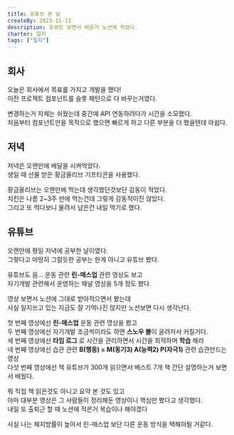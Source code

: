 ```yaml
---
title: 유튜브 본 날
createBy: 2023-11-13
description: 유뷰트 보면서 배운거 노션에 적었다.
charter: 일지
tags: ["일지"]
---
```


## 회사

오늘은 회사에서 목표를 가지고 개발을 했다!  
이전 프로젝트 컴포넌트를 슬롯 패턴으로 다 바꾸는거였다.

변경하는거 자체는 쉬웠는데 중간에 API 연동하려다가 시간을 소모했다.  
처음부터 컴포넌트만을 목적으로 했으면 빠르게 하고 다른 부분을 더 했을텐데 아쉽다.

## 저녁

저녁은 오랜만에 배달을 시켜먹었다.  
생일 때 선물 받은 황금올리브 기프티콘을 사용했다.

황금올리브는 오랜만에 먹는데 생각했던것보단 감동이 적었다.  
치킨은 나름 2~3주 만에 먹는건데 그렇게 감동적이진 않았다.  
그리고 또 먹다보니 물려서 남은건 내일 먹기로 했다.

## 유튜브

오랜만에 평일 저녁에 공부한 날이였다.  
그렇다고 마땅히 그럴듯한 공부는 한게 아니고 유튜브 봤다.

유튜브도 음... 운동 관련 **린-매스업** 관련 영상도 보고  
자기개발 관련해서 운영하는 채널 영상을 5개 정도 봤다.

영상 보면서 노션에 그대로 받아적으면서 봤는데  
사실 일지쓰고 있는 지금도 잘 기억나진 않지만 노션보면 다시 생각난다.

첫 번째 영상에선 **린-매스업** 운동 관련 영상을 봤고  
두 번째 영상에선 자기개발 조금씩이라도 하면 **스노우 볼**이 굴려저서 커질거다.  
세 번째 영상에선 **타임 로그** 로 시간을 관리하면서 시간을 최적하며 **학습** 해라  
네 번째 영상에선 습관 관련 **B(행동) = M(동기3) A(능력2) P(자극1)** 관련 습관만드는 영상  
다섯 번째 영상에선 책 유튜브가 300개 읽으면서 베스트 7개 책 간단 설명하는거 보면서 배웠다.

뭐 직접 책 읽은것도 아니고 요약 본 것도 있고  
아마 대부분 영상은 그 사람들이 정리해둔 영상이니 핵심만 봤다고 생각했다.  
내일 또 출퇴근 할 때 노션에 적은거 복습이나 해야겠다

사실 나는 체지방률이 높아서 린-매스업 보단 다른 운동 방식을 택해야될 거같다.
